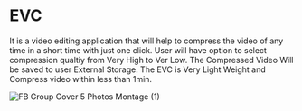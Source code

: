 # EVC 

It is a video editing application that will help to compress the video of any time in a short time with just one click.
User will have option to select compression qualtiy from Very High to Ver Low.
The Compressed Video Will be saved to user External Storage.
The EVC is Very Light Weight and Compress video within less than 1min.

![FB Group Cover 5 Photos Montage (1)](https://user-images.githubusercontent.com/45350491/140935143-d3bcb8ed-83ce-450c-87d0-4890098156f5.png)


